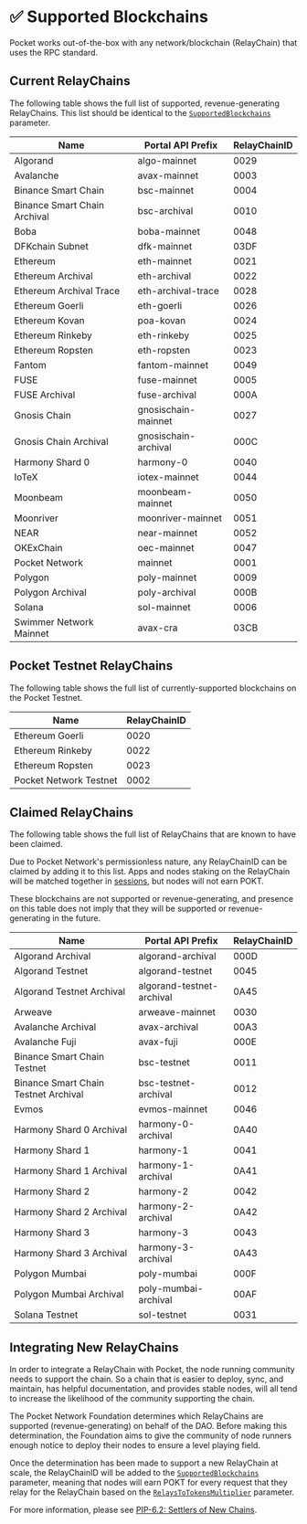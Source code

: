 # ✅ Supported Blockchains

Pocket works out-of-the-box with any network/blockchain (RelayChain) that uses the RPC standard.

## Current RelayChains

The following table shows the full list of supported, revenue-generating RelayChains. This list should be identical to the [`SupportedBlockchains`](protocol-parameters.md#supportedblockchains) parameter.

| Name                         | Portal API Prefix    | RelayChainID |
| ---------------------------- | -------------------- | ------------ |
| Algorand                     | algo-mainnet         | 0029         |
| Avalanche                    | avax-mainnet         | 0003         |
| Binance Smart Chain          | bsc-mainnet          | 0004         |
| Binance Smart Chain Archival | bsc-archival         | 0010         |
| Boba                         | boba-mainnet         | 0048         |
| DFKchain Subnet              | dfk-mainnet          | 03DF         |
| Ethereum                     | eth-mainnet          | 0021         |
| Ethereum Archival            | eth-archival         | 0022         |
| Ethereum Archival Trace      | eth-archival-trace   | 0028         |
| Ethereum Goerli              | eth-goerli           | 0026         |
| Ethereum Kovan               | poa-kovan            | 0024         |
| Ethereum Rinkeby             | eth-rinkeby          | 0025         |
| Ethereum Ropsten             | eth-ropsten          | 0023         |
| Fantom                       | fantom-mainnet       | 0049         |
| FUSE                         | fuse-mainnet         | 0005         |
| FUSE Archival                | fuse-archival        | 000A         |
| Gnosis Chain                 | gnosischain-mainnet  | 0027         |
| Gnosis Chain Archival        | gnosischain-archival | 000C         |
| Harmony Shard 0              | harmony-0            | 0040         |
| IoTeX                        | iotex-mainnet        | 0044         |
| Moonbeam                     | moonbeam-mainnet     | 0050         |
| Moonriver                    | moonriver-mainnet    | 0051         |
| NEAR                         | near-mainnet         | 0052         |
| OKExChain                    | oec-mainnet          | 0047         |
| Pocket Network               | mainnet              | 0001         |
| Polygon                      | poly-mainnet         | 0009         |
| Polygon Archival             | poly-archival        | 000B         |
| Solana                       | sol-mainnet          | 0006         |
| Swimmer Network Mainnet      | avax-cra             | 03CB         |

## Pocket Testnet RelayChains

The following table shows the full list of currently-supported blockchains on the Pocket Testnet.

| Name                   | RelayChainID |
| ---------------------- | ------------ |
| Ethereum Goerli        | 0020         |
| Ethereum Rinkeby       | 0022         |
| Ethereum Ropsten       | 0023         |
| Pocket Network Testnet | 0002         |

## Claimed RelayChains

The following table shows the full list of RelayChains that are known to have been claimed.

Due to Pocket Network's permissionless nature, any RelayChainID can be claimed by adding it to this list. Apps and nodes staking on the RelayChain will be matched together in [sessions](../../v0/protocol/servicing.md#sessions), but nodes will not earn POKT.

These blockchains are not supported or revenue-generating, and presence on this table does not imply that they will be supported or revenue-generating in the future.

| Name                                 | Portal API Prefix         | RelayChainID |
| ------------------------------------ | ------------------------- | ------------ |
| Algorand Archival                    | algorand-archival         | 000D         |
| Algorand Testnet                     | algorand-testnet          | 0045         |
| Algorand Testnet Archival            | algorand-testnet-archival | 0A45         |
| Arweave                              | arweave-mainnet           | 0030         |
| Avalanche Archival                   | avax-archival             | 00A3         |
| Avalanche Fuji                       | avax-fuji                 | 000E         |
| Binance Smart Chain Testnet          | bsc-testnet               | 0011         |
| Binance Smart Chain Testnet Archival | bsc-testnet-archival      | 0012         |
| Evmos                                | evmos-mainnet             | 0046         |
| Harmony Shard 0 Archival             | harmony-0-archival        | 0A40         |
| Harmony Shard 1                      | harmony-1                 | 0041         |
| Harmony Shard 1 Archival             | harmony-1-archival        | 0A41         |
| Harmony Shard 2                      | harmony-2                 | 0042         |
| Harmony Shard 2 Archival             | harmony-2-archival        | 0A42         |
| Harmony Shard 3                      | harmony-3                 | 0043         |
| Harmony Shard 3 Archival             | harmony-3-archival        | 0A43         |
| Polygon Mumbai                       | poly-mumbai               | 000F         |
| Polygon Mumbai Archival              | poly-mumbai-archival      | 00AF         |
| Solana Testnet                       | sol-testnet               | 0031         |

## Integrating New RelayChains

In order to integrate a RelayChain with Pocket, the node running community needs to support the chain. So a chain that is easier to deploy, sync, and maintain, has helpful documentation, and provides stable nodes, will all tend to increase the likelihood of the community supporting the chain.

The Pocket Network Foundation determines which RelayChains are supported (revenue-generating) on behalf of the DAO. Before making this determination, the Foundation aims to give the community of node runners enough notice to deploy their nodes to ensure a level playing field.

Once the determination has been made to support a new RelayChain at scale, the RelayChainID will be added to the [`SupportedBlockchains`](protocol-parameters.md#supportedblockchains) parameter, meaning that nodes will earn POKT for every request that they relay for the RelayChain based on the [`RelaysToTokensMultiplier`](protocol-parameters.md#relaystotokensmultiplier) parameter.

For more information, please see [PIP-6.2: Settlers of New Chains](https://forum.pokt.network/t/pip-6-2-settlers-of-new-chains/1027).
